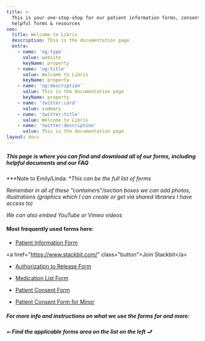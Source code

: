 ```yaml
---
title: >-
  This is your one-stop-shop for our patient information forms, consent & other
  helpful forms & resources
seo:
  title: Welcome to Libris
  description: This is the documentation page
  extra:
    - name: 'og:type'
      value: website
      keyName: property
    - name: 'og:title'
      value: Welcome to Libris
      keyName: property
    - name: 'og:description'
      value: This is the documentation page
      keyName: property
    - name: 'twitter:card'
      value: summary
    - name: 'twitter:title'
      value: Welcome to Libris
    - name: 'twitter:description'
      value: This is the documentation page
layout: docs
---
```

##### This page is where you can find and download all of our forms, including helpful documents and our FAQ

\*\*\*Note to Emily/Linda: \**This can be the full list of forms*

*Remember in all of these "containers"/section boxes we can add photos, illustrations (graphics which I can create or get via shared libraries I have access to)*

*We can also embed YouTube or Vimeo videos*

#### Most frequently used forms here:

*   [Patient Information Form](http://drgcg.com/PatientInformation.pdf)

\<a href="https://www.stackbit.com/" class="button">Join Stackbit\</a>

*   [Authorization to Release Form](http://drgcg.com/AuthorizationForm.pdf)

*   [Medication List Form](http://drgcg.com/MedicationList.pdf)

*   [Patient Consent Form](http://drgcg.com/PrivConAdult.pdf)

*   [Patient Consent Form for Minor](http://drgcg.com/PrivConMinor.pdf)

##### For more info and instructions on what we use the forms for and more:

##### ⭠ *Find the applicable forms area on the list on the left* ⮐
